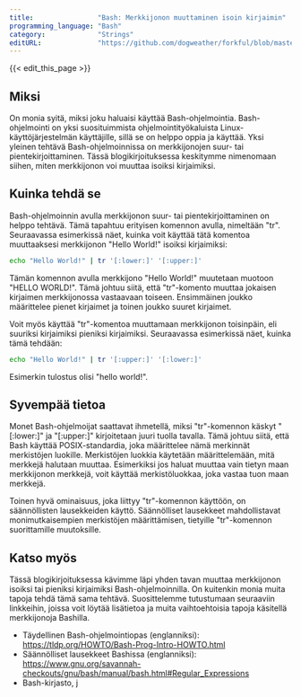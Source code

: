 ```yaml
---
title:                "Bash: Merkkijonon muuttaminen isoin kirjaimin"
programming_language: "Bash"
category:             "Strings"
editURL:              "https://github.com/dogweather/forkful/blob/master/content/fi/bash/capitalizing-a-string.md"
---
```


{{< edit_this_page >}}

## Miksi

On monia syitä, miksi joku haluaisi käyttää Bash-ohjelmointia. Bash-ohjelmointi on yksi suosituimmista ohjelmointityökaluista Linux-käyttöjärjestelmän käyttäjille, sillä se on helppo oppia ja käyttää. Yksi yleinen tehtävä Bash-ohjelmoinnissa on merkkijonojen suur- tai pientekirjoittaminen. Tässä blogikirjoituksessa keskitymme nimenomaan siihen, miten merkkijonon voi muuttaa isoiksi kirjaimiksi.

## Kuinka tehdä se

Bash-ohjelmoinnin avulla merkkijonon suur- tai pientekirjoittaminen on helppo tehtävä. Tämä tapahtuu erityisen komennon avulla, nimeltään "tr". Seuraavassa esimerkissä näet, kuinka voit käyttää tätä komentoa muuttaaksesi merkkijonon "Hello World!" isoiksi kirjaimiksi:

```Bash
echo "Hello World!" | tr '[:lower:]' '[:upper:]'
```

Tämän komennon avulla merkkijono "Hello World!" muutetaan muotoon "HELLO WORLD!". Tämä johtuu siitä, että "tr"-komento muuttaa jokaisen kirjaimen merkkijonossa vastaavaan toiseen. Ensimmäinen joukko määrittelee pienet kirjaimet ja toinen joukko suuret kirjaimet.

Voit myös käyttää "tr"-komentoa muuttamaan merkkijonon toisinpäin, eli suuriksi kirjaimiksi pieniksi kirjaimiksi. Seuraavassa esimerkissä näet, kuinka tämä tehdään:

```Bash
echo "Hello World!" | tr '[:upper:]' '[:lower:]'
```

Esimerkin tulostus olisi "hello world!".

## Syvempää tietoa

Monet Bash-ohjelmoijat saattavat ihmetellä, miksi "tr"-komennon käskyt "[:lower:]" ja "[:upper:]" kirjoitetaan juuri tuolla tavalla. Tämä johtuu siitä, että Bash käyttää POSIX-standardia, joka määrittelee nämä merkinnät merkistöjen luokille. Merkistöjen luokkia käytetään määrittelemään, mitä merkkejä halutaan muuttaa. Esimerkiksi jos haluat muuttaa vain tietyn maan merkkijonon merkkejä, voit käyttää merkistöluokkaa, joka vastaa tuon maan merkkejä.

Toinen hyvä ominaisuus, joka liittyy "tr"-komennon käyttöön, on säännöllisten lausekkeiden käyttö. Säännölliset lausekkeet mahdollistavat monimutkaisempien merkistöjen määrittämisen, tietyille "tr"-komennon suorittamille muutoksille.

## Katso myös

Tässä blogikirjoituksessa kävimme läpi yhden tavan muuttaa merkkijonon isoiksi tai pieniksi kirjaimiksi Bash-ohjelmoinnilla. On kuitenkin monia muita tapoja tehdä tämä sama tehtävä. Suosittelemme tutustumaan seuraaviin linkkeihin, joissa voit löytää lisätietoa ja muita vaihtoehtoisia tapoja käsitellä merkkijonoja Bashilla.

- Täydellinen Bash-ohjelmointiopas (englanniksi): https://tldp.org/HOWTO/Bash-Prog-Intro-HOWTO.html 
- Säännölliset lausekkeet Bashissa (englanniksi): https://www.gnu.org/savannah-checkouts/gnu/bash/manual/bash.html#Regular_Expressions 
- Bash-kirjasto, j